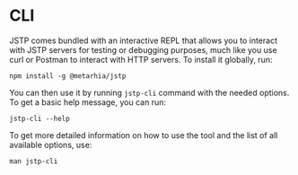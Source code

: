# CLI

JSTP comes bundled with an interactive REPL that allows you to interact with
JSTP servers for testing or debugging purposes, much like you use curl or
Postman to interact with HTTP servers.
To install it globally, run:

```shell
npm install -g @metarhia/jstp
```

You can then use it by running `jstp-cli` command with the
needed options. To get a basic help message, you can run:

```shell
jstp-cli --help
```

To get more detailed information on how to use the tool and the list of
all available options, use:

```shell
man jstp-cli
```
